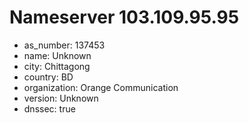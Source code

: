 # Nameserver 103.109.95.95

* as_number: 137453
* name: Unknown
* city: Chittagong
* country: BD
* organization: Orange Communication
* version: Unknown
* dnssec: true
